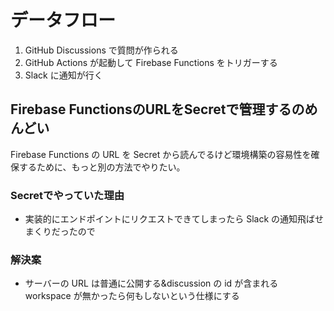 # データフロー

1. GitHub Discussions で質問が作られる
2. GitHub Actions が起動して Firebase Functions をトリガーする
3. Slack に通知が行く


## Firebase FunctionsのURLをSecretで管理するのめんどい

Firebase Functions の URL を Secret から読んでるけど環境構築の容易性を確保するために、もっと別の方法でやりたい。

### Secretでやっていた理由
- 実装的にエンドポイントにリクエストできてしまったら Slack の通知飛ばせまくりだったので

### 解決案
- サーバーの URL は普通に公開する&discussion の id が含まれる workspace が無かったら何もしないという仕様にする